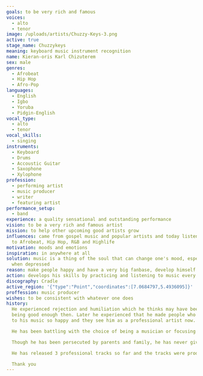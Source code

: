 ```yaml
---
goals: to be very rich and famous
voices:
  - alto
  - tenor
image: /uploads/artists/Chuzzy-Keys-3.png
active: true
stage_name: Chuzzykeys
meaning: keyboard music instrument recognition
name: Kieran-oris Karl Chizuterem
sex: male
genres:
  - Afrobeat
  - Hip Hop
  - Afro-Pop
languages:
  - English
  - Igbo
  - Yoruba
  - Pidgin-English
vocal_type:
  - alto
  - tenor
vocal_skills:
  - singing
instruments:
  - Keyboard
  - Drums
  - Accoustic Guitar
  - Saxophone
  - Xylophone
profession:
  - performing artist
  - music producer
  - writer
  - featuring artist
performance_setup:
  - band
experience: a quality sensational and outstanding performance
vision: to be a very rich and famous artist
mission: to help other upcoming good artists grow
influences: came from gospel music and popular artists and today listens mostly
  to Afrobeat, Hip Hop, R&B and Highlife
motivation: moods and emotions
inspiration: in anywhere at all
solution: music is a thing of the soul that can change one's mood, especially
  when depressed
reason: make people happy and have a very big fanbase, develop himself and others
action: develops his skills by practicing and listening to music every day
discography: Cradle
active_region: '{"type":"Point","coordinates":[7.0684797,5.4936095]}'
proffession: music producer
wishes: to be consistent with whatever one does
history:
  He experienced rejection and humiliation which he thinks may have been for not
  being good enough then. Later he experienced that he made people who listened
  to his music so happy and they see him as a professional artist now. 

  He has been battling with the choice of being a musician or focusing on his course of civil engineering, which he studied in university. He is now ready for music full-time because that is where his passions and destiny are.

  Though he has been persecuted by parents and family, he has never given up because he knows that he is in line with his destiny. Following his consistency and hard work, his parents and family have finally accepted him and what he does now, because he has proven to them what it means to be a true musician with passion.

  He has released 3 professional tracks so far and the tracks were produced by himself in 2022. Chuzzykeys is looking forward to having his first ever album released.

  Thank you
---
```

